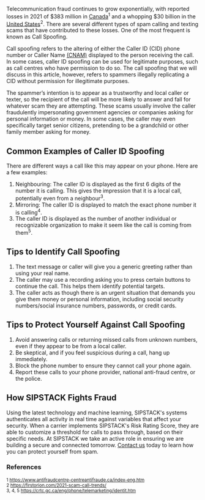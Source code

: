 Telecommunication fraud continues to grow exponentially, with reported losses in 2021 of $383 million in [Canada](https://www.sipstack.com/resources/blog/the-state-of-spam-calling-in-canada)<sup>1</sup> and a whopping $30 billion in the [United States](https://www.sipstack.com/resources/blog/the-state-of-spam-calling-in-the-US)<sup>2</sup>. There are several different types of spam calling and texting scams that have contributed to these losses. One of the most frequent is known as Call Spoofing.
 
Call spoofing refers to the altering of either the Caller ID (CID) phone number or Caller Name [(CNAM)](https://www.sipstack.com/resources/knowledge-base/general/what-is-cnam) displayed to the person receiving the call. In some cases, caller ID spoofing can be used for legitimate purposes, such as call centres who have permission to do so. The call spoofing that we will discuss in this article, however, refers to spammers illegally replicating a CID without permission for illegitimate purposes. 
 
The spammer’s intention is to appear as a trustworthy and local caller or texter, so the recipient of the call will be more likely to answer and fall for whatever scam they are attempting. These scams usually involve the caller fraudulently impersonating government agencies or companies asking for personal information or money. In some cases, the caller may even specifically target senior citizens, pretending to be a grandchild or other family member asking for money.
 
## Common Examples of Caller ID Spoofing
There are different ways a call like this may appear on your phone. Here are a few examples:
1.	Neighbouring: The caller ID is displayed as the first 6 digits of the number it is calling. This gives the impression that it is a local call, potentially even from a neighbour<sup>3</sup>.
2.	Mirroring: The caller ID is displayed to match the exact phone number it is calling<sup>4</sup>.
3.	The caller ID is displayed as the number of another individual or recognizable organization to make it seem like the call is coming from them<sup>5</sup>.
 
## Tips to Identify Call Spoofing
1.	The text message or caller will give you a generic greeting rather than using your real name.
2.	The caller may use a recording asking you to press certain buttons to continue the call. This helps them identify potential targets.
3.	The caller acts as though there is an urgent situation that demands you give them money or personal information, including social security numbers/social insurance numbers, passwords, or credit cards.
 
## Tips to Protect Yourself Against Call Spoofing
1.	Avoid answering calls or returning missed calls from unknown numbers, even if they appear to be from a local caller.
2.	Be skeptical, and if you feel suspicious during a call, hang up immediately.
3.	Block the phone number to ensure they cannot call your phone again.
4.	Report these calls to your phone provider, national anti-fraud centre, or the police.

## How SIPSTACK Fights Fraud
Using the latest technology and machine learning, SIPSTACK's systems authenticates all activity in real time against variables that affect your security. When a carrier implements SIPSTACK's Risk Rating Score, they are able to customize a threshold for calls to pass through, based on their specific needs. At SIPSTACK we take an active role in ensuring we are building a secure and connected tomorrow. [Contact us](https://www.sipstack.com/contact/us) today to learn how you can protect yourself from spam.
 
### References
<sup>1 <a href="https://www.antifraudcentre-centreantifraude.ca/index-eng.htm" target="_blank">https://www.antifraudcentre-centreantifraude.ca/index-eng.htm</a></sup>  
<sup>2 <a href="https://firstorion.com/2021-scam-call-trends/" target="_blank">https://firstorion.com/2021-scam-call-trends/</a></sup>  
<sup>3, 4, 5 <a href="https://crtc.gc.ca/eng/phone/telemarketing/identit.htm" target="_blank">https://crtc.gc.ca/eng/phone/telemarketing/identit.htm</a></sup>  
